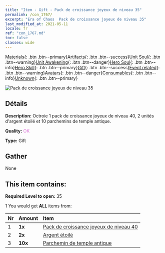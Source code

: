 ```yaml
---
title: "Item - Gift - Pack de croissance joyeux de niveau 35"
permalink: /con_1767/
excerpt: "Era of Chaos  Pack de croissance joyeux de niveau 35"
last_modified_at: 2021-05-11
locale: fr
ref: "con_1767.md"
toc: false
classes: wide
---
```

 [Materials](/ItemsFR/){: .btn .btn--primary}[Artifacts](/ItemsFR/Artifacts/){: .btn .btn--success}[Unit Soul](/ItemsFR/UnitSoul/){: .btn .btn--warning}[Unit Awakening](/ItemsFR/UnitAwakening/){: .btn .btn--danger}[Hero Soul](/ItemsFR/HeroSoul/){: .btn .btn--info}[Hero Skill](/ItemsFR/HeroSkill/){: .btn .btn--primary}[Gift](/ItemsFR/Gift/){: .btn .btn--success}[Event related](/ItemsFR/Events/){: .btn .btn--warning}[Avatars](/ItemsFR/Avatars/){: .btn .btn--danger}[Consumables](/ItemsFR/Consumables/){: .btn .btn--info}[Unknown](/ItemsFR/Unknown/){: .btn .btn--primary}

 ![Pack de croissance joyeux de niveau 35](/images/t/i_907219.png)

## Détails
 **Description:** Octroie 1 pack de croissance joyeux de niveau 40, 2 unités d'argent étoilé et 10 parchemins de temple antique.

 **Quality:** <span style="color: #DA70D6">OK</span>

 **Type:** Gift

## Gather

  None

## This item contains:

 **Required Level to open:** 35

 1 You would get **ALL** items  from:

  | Nr | Amount |     Item    |
  |:---|:-------|:------------|
  | 1 |  **1x** | [Pack de croissance joyeux de niveau 40](/ItemsFR/con_1768/) |  | 
  | 2 |  **2x** | [Argent étoilé](/ItemsFR/con_969/) |  | 
  | 3 |  **10x** | [Parchemin de temple antique](/ItemsFR/con_697/) |  | 
